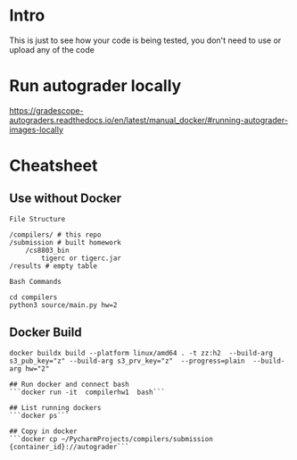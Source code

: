 # Intro

This is just to see how your code is being tested, you don't need to use or upload any of the code

# Run autograder locally
https://gradescope-autograders.readthedocs.io/en/latest/manual_docker/#running-autograder-images-locally


# Cheatsheet 

## Use without Docker

```
File Structure 

/compilers/ # this repo
/submission # built homework
    /cs8803_bin
        tigerc or tigerc.jar
/results # empty table
```

```
Bash Commands

cd compilers
python3 source/main.py hw=2

```

## Docker Build
```
docker buildx build --platform linux/amd64 . -t zz:h2  --build-arg s3_pub_key="z" --build-arg s3_prv_key="z"  --progress=plain  --build-arg hw="2"

## Run docker and connect bash
```docker run -it  compilerhw1  bash```

## List running dockers
```docker ps```

## Copy in docker
```docker cp ~/PycharmProjects/compilers/submission {container_id}://autograder```
